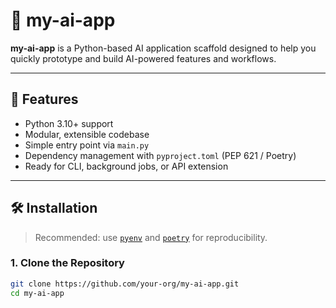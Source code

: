 # 🧠 my-ai-app

**my-ai-app** is a Python-based AI application scaffold designed to help you quickly prototype and build AI-powered features and workflows.

---

## 🚀 Features

- Python 3.10+ support  
- Modular, extensible codebase  
- Simple entry point via `main.py`  
- Dependency management with `pyproject.toml` (PEP 621 / Poetry)  
- Ready for CLI, background jobs, or API extension  

---

## 🛠️ Installation

> Recommended: use [`pyenv`](https://github.com/pyenv/pyenv) and [`poetry`](https://python-poetry.org/) for reproducibility.

### 1. Clone the Repository

```bash
git clone https://github.com/your-org/my-ai-app.git
cd my-ai-app
